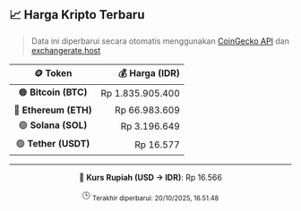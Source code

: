 

<!-- HARGA_KRIPTO -->
## 📈 Harga Kripto Terbaru

> Data ini diperbarui secara otomatis menggunakan [CoinGecko API](https://www.coingecko.com/) dan [exchangerate.host](https://exchangerate.host/)

<div align="center">

| 🪙 Token | 💰 Harga (IDR) |
|:------:|---------------:|
| 🟠 **Bitcoin (BTC)**   | Rp 1.835.905.400 |
| 🔵 **Ethereum (ETH)**  | Rp 66.983.609 |
| 🟣 **Solana (SOL)**    | Rp 3.196.649 |
| 🟢 **Tether (USDT)**   | Rp 16.577 |

---

💱 **Kurs Rupiah (USD → IDR)**: Rp 16.566

🕒 <sub>Terakhir diperbarui: 20/10/2025, 16.51.48</sub>

</div>
<!-- /HARGA_KRIPTO -->